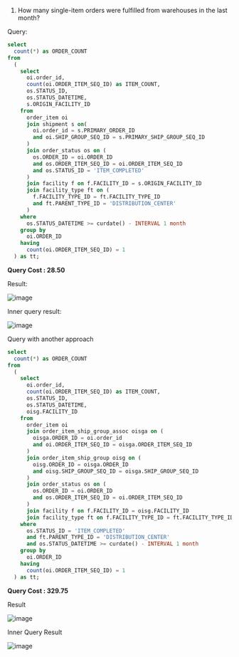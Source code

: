  1. How many single-item orders were fulfilled from warehouses in the last month?

Query:
```sql
select 
  count(*) as ORDER_COUNT 
from 
  (
    select 
      oi.order_id, 
      count(oi.ORDER_ITEM_SEQ_ID) as ITEM_COUNT, 
      os.STATUS_ID, 
      os.STATUS_DATETIME, 
      s.ORIGIN_FACILITY_ID 
    from 
      order_item oi 
      join shipment s on(
        oi.order_id = s.PRIMARY_ORDER_ID 
        and oi.SHIP_GROUP_SEQ_ID = s.PRIMARY_SHIP_GROUP_SEQ_ID
      ) 
      join order_status os on (
        os.ORDER_ID = oi.ORDER_ID 
        and os.ORDER_ITEM_SEQ_ID = oi.ORDER_ITEM_SEQ_ID 
        and os.STATUS_ID = 'ITEM_COMPLETED'
      ) 
      join facility f on f.FACILITY_ID = s.ORIGIN_FACILITY_ID 
      join facility_type ft on (
        f.FACILITY_TYPE_ID = ft.FACILITY_TYPE_ID 
        and ft.PARENT_TYPE_ID = 'DISTRIBUTION_CENTER'
      ) 
    where 
      os.STATUS_DATETIME >= curdate() - INTERVAL 1 month 
    group by 
      oi.ORDER_ID 
    having 
      count(oi.ORDER_ITEM_SEQ_ID) = 1
  ) as tt;
```
**Query Cost : 28.50**

Result:

![image](https://github.com/Nishtha-Jain-1119/Training-Assignment/assets/127538617/a69b1eb5-a31d-4a36-b6ee-ebe211d894f2)

Inner query result:

![image](https://github.com/Nishtha-Jain-1119/Training-Assignment/assets/127538617/689b7c9d-4019-4fd8-b498-2484de292dfd)


Query with another approach
```SQL
select 
  count(*) as ORDER_COUNT 
from 
  (
    select 
      oi.order_id, 
      count(oi.ORDER_ITEM_SEQ_ID) as ITEM_COUNT, 
      os.STATUS_ID, 
      os.STATUS_DATETIME, 
      oisg.FACILITY_ID 
    from 
      order_item oi 
      join order_item_ship_group_assoc oisga on (
        oisga.ORDER_ID = oi.order_id 
        and oi.ORDER_ITEM_SEQ_ID = oisga.ORDER_ITEM_SEQ_ID
      ) 
      join order_item_ship_group oisg on (
        oisg.ORDER_ID = oisga.ORDER_ID 
        and oisg.SHIP_GROUP_SEQ_ID = oisga.SHIP_GROUP_SEQ_ID
      ) 
      join order_status os on (
        os.ORDER_ID = oi.ORDER_ID 
        and os.ORDER_ITEM_SEQ_ID = oi.ORDER_ITEM_SEQ_ID
      ) 
      join facility f on f.FACILITY_ID = oisg.FACILITY_ID 
      join facility_type ft on f.FACILITY_TYPE_ID = ft.FACILITY_TYPE_ID 
    where 
      os.STATUS_ID = 'ITEM_COMPLETED' 
      and ft.PARENT_TYPE_ID = 'DISTRIBUTION_CENTER' 
      and os.STATUS_DATETIME >= curdate() - INTERVAL 1 month 
    group by 
      oi.ORDER_ID 
    having 
      count(oi.ORDER_ITEM_SEQ_ID) = 1
  ) as tt;

```
**Query Cost : 329.75**

Result

![image](https://github.com/Nishtha-Jain-1119/Training-Assignment/assets/127538617/f465ce51-28ca-4d54-937a-659237ef7e48)

Inner Query Result

![image](https://github.com/Nishtha-Jain-1119/Training-Assignment/assets/127538617/ae89c8b6-bc4f-4155-92ad-560fabcda69c)
